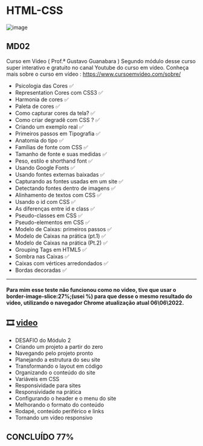 # HTML-CSS 
![image](https://user-images.githubusercontent.com/87583186/171689878-de221f29-2618-4d32-8fbd-887e3277b727.png)

## MD02
Curso em Vídeo ( Prof.ª Gustavo Guanabara )
Segundo módulo desse curso super interativo e gratuito no canal Youtube do curso em vídeo.
Conheça mais sobre o curso em vídeo : https://www.cursoemvideo.com/sobre/

 - Psicologia das Cores :white_check_mark:
 - Representation Cores com CSS3 :white_check_mark:
 - Harmonia de cores :white_check_mark:
 - Paleta de cores :white_check_mark:
 - Como capturar cores da tela? :white_check_mark:
 - Como criar degradê com CSS ? :white_check_mark:
 - Criando um exemplo real :white_check_mark:
 - Primeiros passos em Tipografia :white_check_mark:
 - Anatomia do tipo :white_check_mark:
 - Famílias de fonte com CSS :white_check_mark:
 - Tamanho de fonte e suas medidas :white_check_mark:
 - Peso, estilo e shorthand font :white_check_mark:
 - Usando Google Fonts :white_check_mark:
 - Usando fontes externas baixadas :white_check_mark:
 - Capturando as fontes usadas em um site :white_check_mark:
 - Detectando fontes dentro de imagens :white_check_mark:
 - Alinhamento de textos com CSS :white_check_mark:
 - Usando o id com CSS :white_check_mark:
 - As diferenças entre id e class :white_check_mark:
 - Pseudo-classes em CSS :white_check_mark:
 - Pseudo-elementos em CSS :white_check_mark:
 - Modelo de Caixas: primeiros passos :white_check_mark:
 - Modelo de Caixas na prática (pt.1) :white_check_mark:
 - Modelo de Caixas na prática (Pt.2) :white_check_mark:
 - Grouping Tags em HTML5 :white_check_mark:
 - Sombra nas Caixas :white_check_mark:
 - Caixas com vértices arredondados :white_check_mark:
 - Bordas decoradas :white_check_mark:
 - --
 #### Para mim esse teste não funcionou como no video, tive que usar o border-image-slice:27%;(usei %) para que desse o mesmo resultado do video, utilizando o navegador Chrome atualização atual 06\06\2022.
 🎞️ [video](https://www.youtube.com/watch?v=n0rjAs_Im4w&t=556s&ab_channel=CursoemV%C3%ADdeo)
 ----
 - DESAFIO do Módulo 2
 - Criando um projeto a partir do zero
 - Navegando pelo projeto pronto
 - Planejando a estrutura do seu site
 - Transformando o layout em código
 - Organizando o conteúdo do site
 - Variáveis em CSS
 - Responsividade para sites
 - Responsividade na prática
 - Configurando o header e o menu do site
 - Melhorando o formato do conteúdo
 - Rodapé, conteúdo periférico e links
 - Tornando um vídeo responsivo

## CONCLUÍDO 77%
